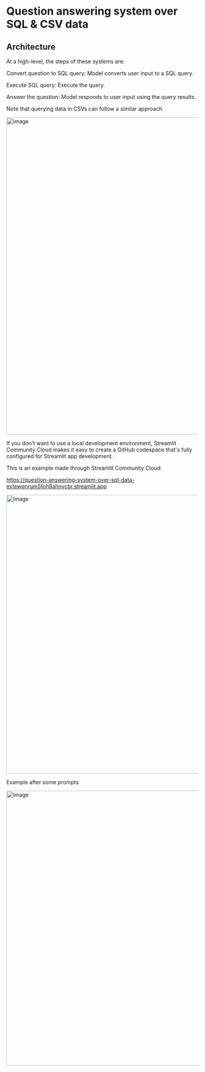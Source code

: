 # Question answering system over SQL & CSV data

## Architecture

At a high-level, the steps of these systems are:

Convert question to SQL query: Model converts user input to a SQL query.

Execute SQL query: Execute the query.

Answer the question: Model responds to user input using the query results.

Note that querying data in CSVs can follow a similar approach

<img width="831" alt="image" src="https://github.com/user-attachments/assets/d52c7ed7-54ac-436a-99f0-3d085bb9fd14">



If you don't want to use a local development environment, Streamlit Community Cloud makes it easy to create a GitHub codespace that's fully configured for Streamlit app development.

This is an example made through Streamlit Community Cloud:

https://question-answering-system-over-sql-data-extewqnrum5foh8ahnycbr.streamlit.app 

<img width="730" alt="image" src="https://github.com/user-attachments/assets/ee19e26a-5e40-40f2-805c-bb7a129a6d7e">


Example after some prompts

<img width="720" alt="image" src="https://github.com/user-attachments/assets/fb2e18b4-2fef-4b50-8366-65fec5f4846b">
